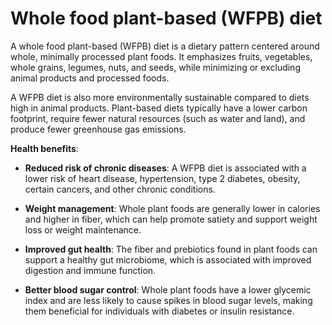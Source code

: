 [//]: # (source: ?)
[//]: # (abbr: WFPB)
[//]: # (tags: diet)

# Whole food plant-based (WFPB) diet

A whole food plant-based (WFPB) diet is a dietary pattern centered around whole, minimally processed plant foods. It emphasizes fruits, vegetables, whole grains, legumes, nuts, and seeds, while minimizing or excluding animal products and processed foods.

A WFPB diet is also more environmentally sustainable compared to diets high in animal products. Plant-based diets typically have a lower carbon footprint, require fewer natural resources (such as water and land), and produce fewer greenhouse gas emissions.

**Health benefits**:

* **Reduced risk of chronic diseases**: A WFPB diet is associated with a lower risk of heart disease, hypertension, type 2 diabetes, obesity, certain cancers, and other chronic conditions.

* **Weight management**: Whole plant foods are generally lower in calories and higher in fiber, which can help promote satiety and support weight loss or weight maintenance.

* **Improved gut health**: The fiber and prebiotics found in plant foods can support a healthy gut microbiome, which is associated with improved digestion and immune function.

* **Better blood sugar control**: Whole plant foods have a lower glycemic index and are less likely to cause spikes in blood sugar levels, making them beneficial for individuals with diabetes or insulin resistance.
